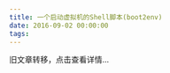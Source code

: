```yaml
---
title: 一个启动虚拟机的Shell脚本(boot2env)
date: 2016-09-02 00:00:00
tags:
---
```


旧文章转移，点击查看详情...
<script src='/old/loader.js'></script>
